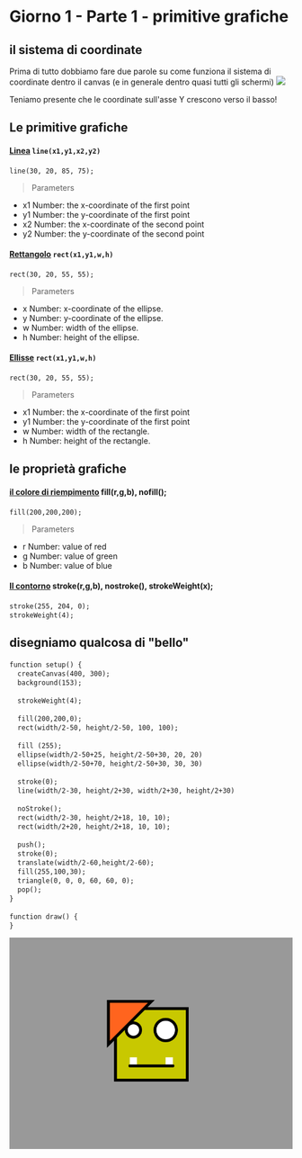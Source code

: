 # Giorno 1 - Parte 1 - primitive grafiche

## il sistema di coordinate
Prima di tutto dobbiamo fare due parole su come funziona il sistema di coordinate dentro il canvas (e in generale dentro quasi tutti gli schermi)
![](https://www.codenameone.com/img/blog/coordinate_system.gif)

Teniamo presente che le coordinate sull'asse Y crescono verso il basso!

## Le primitive grafiche
#### [Linea](https://p5js.org/reference/#/p5/line) `line(x1,y1,x2,y2)`

```
line(30, 20, 85, 75);
```

> Parameters
- x1	Number: the x-coordinate of the first point
- y1	Number: the y-coordinate of the first point
- x2	Number: the x-coordinate of the second point
- y2	Number: the y-coordinate of the second point


#### [Rettangolo](https://p5js.org/reference/#/p5/rect) `rect(x1,y1,w,h)`

```
rect(30, 20, 55, 55);
```

> Parameters
- x	Number: x-coordinate of the ellipse.
- y	Number: y-coordinate of the ellipse.
- w	Number: width of the ellipse.
- h	Number: height of the ellipse.


#### [Ellisse](https://p5js.org/reference/#/p5/ellipse) `rect(x1,y1,w,h)`

```
rect(30, 20, 55, 55);
```

> Parameters
- x1	Number: the x-coordinate of the first point
- y1	Number: the y-coordinate of the first point
- w	Number: width of the rectangle.
- h	Number: height of the rectangle.


## le proprietà grafiche
#### [il colore di riempimento](https://p5js.org/reference/#/p5/fill) fill(r,g,b), nofill();
```
fill(200,200,200);
```
> Parameters
- r	Number: value of red
- g	Number: value of green
- b	Number: value of blue


#### [Il contorno](https://p5js.org/reference/#/p5/stroke) stroke(r,g,b), nostroke(), strokeWeight(x);

```
stroke(255, 204, 0);
strokeWeight(4);
```

## disegniamo qualcosa di "bello"
```
function setup() {
  createCanvas(400, 300);
  background(153);

  strokeWeight(4);

  fill(200,200,0);
  rect(width/2-50, height/2-50, 100, 100);

  fill (255);
  ellipse(width/2-50+25, height/2-50+30, 20, 20)
  ellipse(width/2-50+70, height/2-50+30, 30, 30)

  stroke(0);
  line(width/2-30, height/2+30, width/2+30, height/2+30)

  noStroke();
  rect(width/2-30, height/2+18, 10, 10);
  rect(width/2+20, height/2+18, 10, 10);

  push();
  stroke(0);
  translate(width/2-60,height/2-60);
  fill(255,100,30);
  triangle(0, 0, 0, 60, 60, 0);
  pop();
}

function draw() {
}

```
![](https://raw.githubusercontent.com/lorenzoromagnoli/p5js_workshop/master/giorno1/tutorialIMG/primitiveGrafiche.png)
